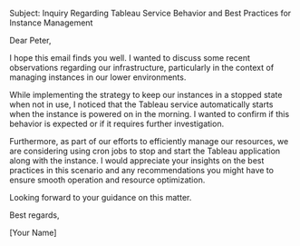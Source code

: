 Subject: Inquiry Regarding Tableau Service Behavior and Best Practices for Instance Management

Dear Peter,

I hope this email finds you well. I wanted to discuss some recent observations regarding our infrastructure, particularly in the context of managing instances in our lower environments.

While implementing the strategy to keep our instances in a stopped state when not in use, I noticed that the Tableau service automatically starts when the instance is powered on in the morning. I wanted to confirm if this behavior is expected or if it requires further investigation.

Furthermore, as part of our efforts to efficiently manage our resources, we are considering using cron jobs to stop and start the Tableau application along with the instance. I would appreciate your insights on the best practices in this scenario and any recommendations you might have to ensure smooth operation and resource optimization.

Looking forward to your guidance on this matter.

Best regards,

[Your Name]
